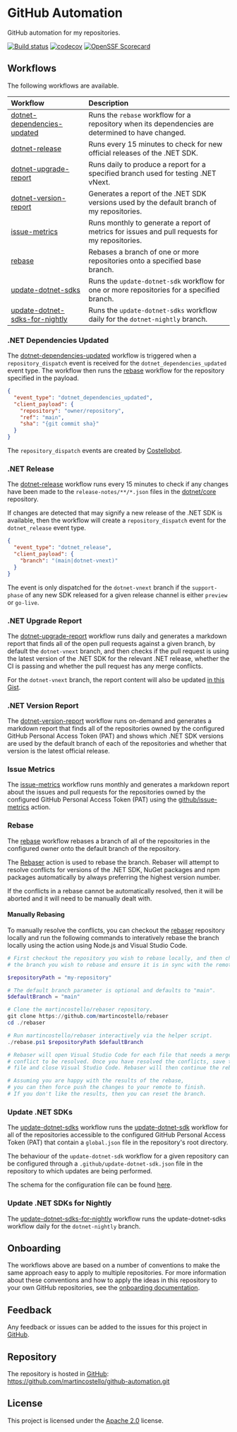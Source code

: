 # GitHub Automation

GitHub automation for my repositories.

[![Build status](https://github.com/martincostello/github-automation/workflows/build/badge.svg?branch=main&event=push)](https://github.com/martincostello/github-automation/actions?query=workflow%3Abuild+branch%3Amain+event%3Apush)
[![codecov](https://codecov.io/gh/martincostello/github-automation/branch/main/graph/badge.svg)](https://codecov.io/gh/martincostello/github-automation)
[![OpenSSF Scorecard](https://api.securityscorecards.dev/projects/github.com/martincostello/github-automation/badge)](https://securityscorecards.dev/viewer/?uri=github.com/martincostello/github-automation)

## Workflows

The following workflows are available.

| **Workflow**                                                     | **Description**                                                                                   |
| :--------------------------------------------------------------- | :------------------------------------------------------------------------------------------------ |
| [dotnet-dependencies-updated][dotnet-dependencies-updated]       | Runs the `rebase` workflow for a repository when its dependencies are determined to have changed. |
| [dotnet-release][dotnet-release]                                 | Runs every 15 minutes to check for new official releases of the .NET SDK.                         |
| [dotnet-upgrade-report][dotnet-upgrade-report]                   | Runs daily to produce a report for a specified branch used for testing .NET vNext.                |
| [dotnet-version-report][dotnet-version-report]                   | Generates a report of the .NET SDK versions used by the default branch of my repositories.        |
| [issue-metrics][issue-metrics]                                   | Runs monthly to generate a report of metrics for issues and pull requests for my repositories.    |
| [rebase][rebase]                                                 | Rebases a branch of one or more repositories onto a specified base branch.                        |
| [update-dotnet-sdks][update-dotnet-sdks]                         | Runs the `update-dotnet-sdk` workflow for one or more repositories for a specified branch.        |
| [update-dotnet-sdks-for-nightly][update-dotnet-sdks-for-nightly] | Runs the `update-dotnet-sdks` workflow daily for the `dotnet-nightly` branch.                     |

### .NET Dependencies Updated

The [dotnet-dependencies-updated][dotnet-dependencies-updated] workflow
is triggered when a `repository_dispatch` event is received for the `dotnet_dependencies_updated`
event type. The workflow then runs the [rebase][rebase] workflow for the
repository specified in the payload.

```json
{
  "event_type": "dotnet_dependencies_updated",
  "client_payload": {
    "repository": "owner/repository",
    "ref": "main",
    "sha": "{git commit sha}"
  }
}
```

The `repository_dispatch` events are created by [Costellobot][costellobot].

### .NET Release

The [dotnet-release][dotnet-release] workflow runs every 15 minutes to
check if any changes have been made to the `release-notes/**/*.json` files
in the [dotnet/core][dotnet-core] repository.

If changes are detected that may signify a new release of the .NET SDK is available,
then the workflow will create a `repository_dispatch` event for the `dotnet_release`
event type.

```json
{
  "event_type": "dotnet_release",
  "client_payload": {
    "branch": "(main|dotnet-vnext)"
  }
}
```

The event is only dispatched for the `dotnet-vnext` branch if the `support-phase` of
any new SDK released for a given release channel is either `preview` or `go-live`.

### .NET Upgrade Report

The [dotnet-upgrade-report][dotnet-upgrade-report] workflow runs daily and generates
a markdown report that finds all of the open pull requests against a given branch,
by default the `dotnet-vnext` branch, and then checks if the pull request is using the
latest version of the .NET SDK for the relevant .NET release, whether the CI is passing
and whether the pull request has any merge conflicts.

For the `dotnet-vnext` branch, the report content will also be updated [in this Gist][upgrade-report-gist].

### .NET Version Report

The [dotnet-version-report][dotnet-version-report] workflow runs on-demand and
generates a markdown report that finds all of the repositories owned by the
configured GitHub Personal Access Token (PAT) and shows which .NET SDK versions
are used by the default branch of each of the repositories and whether that version
is the latest official release.

### Issue Metrics

The [issue-metrics][issue-metrics] workflow runs monthly and generates a markdown
report about the issues and pull requests for the repositories owned by the
configured GitHub Personal Access Token (PAT) using the
[github/issue-metrics][issue-metrics-action] action.

### Rebase

The [rebase][rebase] workflow rebases a branch of all of the repositories in the
configured owner onto the default branch of the repository.

The [Rebaser][rebaser] action is used to rebase the branch.
Rebaser will attempt to resolve conflicts for versions of the
.NET SDK, NuGet packages and npm packages automatically by always
preferring the highest version number.

If the conflicts in a rebase cannot be automatically resolved,
then it will be aborted and it will need to be manually dealt with.

#### Manually Rebasing

To manually resolve the conflicts, you can checkout the [rebaser][rebaser]
repository locally and run the following commands to interatively rebase the
branch locally using the action using Node.js and Visual Studio Code.

```powershell
# First checkout the repository you wish to rebase locally, and then checkout
# the branch you wish to rebase and ensure it is in sync with the remote.

$repositoryPath = "my-repository"

# The default branch parameter is optional and defaults to "main".
$defaultBranch = "main"

# Clone the martincostello/rebaser repository.
git clone https://github.com/martincostello/rebaser
cd ./rebaser

# Run martincostello/rebaser interactively via the helper script.
./rebase.ps1 $repositoryPath $defaultBranch

# Rebaser will open Visual Studio Code for each file that needs a merge
# conflict to be resolved. Once you have resolved the conflicts, save the
# file and close Visual Studio Code. Rebaser will then continue the rebase.

# Assuming you are happy with the results of the rebase,
# you can then force push the changes to your remote to finish.
# If you don't like the results, then you can reset the branch.
```

### Update .NET SDKs

The [update-dotnet-sdks][update-dotnet-sdks] workflow runs the
[update-dotnet-sdk][update-dotnet-sdk] workflow for all of the repositories
accessible to the configured GitHub Personal Access Token (PAT) that contain
a `global.json` file in the repository's root directory.

The behaviour of the `update-dotnet-sdk` workflow for a given repository
can be configured through a `.github/update-dotnet-sdk.json` file in the
repository to which updates are being performed.

The schema for the configuration file can be found [here][update-dotnet-sdk-schema].

### Update .NET SDKs for Nightly

The [update-dotnet-sdks-for-nightly][update-dotnet-sdks-for-nightly]
workflow runs the update-dotnet-sdks workflow daily for the `dotnet-nightly` branch.

## Onboarding

The workflows above are based on a number of conventions to make the same
approach easy to apply to multiple repositories. For more information
about these conventions and how to apply the ideas in this repository to
your own GitHub repositories, see the [onboarding documentation][onboarding].

## Feedback

Any feedback or issues can be added to the issues for this project in
[GitHub][issues].

## Repository

The repository is hosted in [GitHub][repository]: <https://github.com/martincostello/github-automation.git>

## License

This project is licensed under the [Apache 2.0][license] license.

[costellobot]: https://github.com/martincostello/costellobot
[dotnet-core]: https://github.com/dotnet/core
[dotnet-dependencies-updated]: ./.github/workflows/dotnet-dependencies-updated.yml
[dotnet-release]: ./.github/workflows/dotnet-release.yml
[dotnet-upgrade-report]: ./.github/workflows/dotnet-upgrade-report.yml
[dotnet-version-report]: ./.github/workflows/dotnet-version-report.yml
[issue-metrics]: ./.github/workflows/issue-metrics.yml
[issue-metrics-action]: https://github.com/github/issue-metrics#readme
[issues]: https://github.com/martincostello/github-automation/issues "Issues for this project on GitHub.com"
[license]: http://www.apache.org/licenses/LICENSE-2.0.txt "The Apache 2.0 license"
[onboarding]: ./docs/onboarding.md
[rebase]: ./.github/workflows/rebase.yml
[rebaser]: https://github.com/martincostello/rebaser
[repository]: https://github.com/martincostello/github-automation "This project on GitHub.com"
[update-dotnet-sdk]: https://github.com/martincostello/update-dotnet-sdk/blob/main/.github/workflows/update-dotnet-sdk.yml
[update-dotnet-sdk-schema]: ./.github/update-dotnet-sdk-schema.json
[update-dotnet-sdks]: ./.github/workflows/update-dotnet-sdks.yml
[update-dotnet-sdks-for-nightly]: ./.github/workflows/update-dotnet-sdks-for-nightly.yml
[upgrade-report-gist]: https://gist.github.com/martincostello/2083bcc83f30a5038175e4f31e0fc59f
